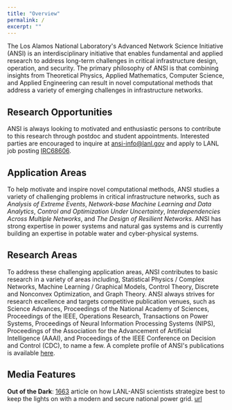 ```yaml
---
title: "Overview"
permalink: /
excerpt: ""
---
```


The Los Alamos National Laboratory's Advanced Network Science Initiative (ANSI) is an interdisciplinary initiative that enables fundamental and applied research to address long-term challenges in critical infrastructure design, operation, and security. The primary philosophy of ANSI is that combining insights from Theoretical Physics, Applied Mathematics, Computer Science, and Applied Engineering can result in novel computational methods that address a variety of emerging challenges in infrastructure networks.


## Research Opportunities

ANSI is always looking to motivated and enthusiastic persons to contribute to this research through postdoc and student appointments.  Interested parties are encouraged to inquire at [ansi-info@lanl.gov](mailto:ansi-info@lanl.gov) and apply to LANL job posting [IRC68606](https://lanl.jobs/los-alamos-nm/advanced-network-science-initiative-postdoctoral-research-associate/3C2D45654A214CE08B8735B5139EC61D/job/).


## Application Areas

To help motivate and inspire novel computational methods, ANSI studies a variety of challenging problems in critical infrastructure networks, such as _Analysis of Extreme Events_, _Network-base Machine Learning and Data Analytics_, _Control and Optimization Under Uncertainty_, _Interdependencies Across Multiple Networks_, and _The Design of Resilient Networks_.  ANSI has strong expertise in power systems and natural gas systems and is currently building an expertise in potable water and cyber-physical systems.


## Research Areas

To address these challenging application areas, ANSI contributes to basic research in a variety of areas including, Statistical Physics / Complex Networks, Machine Learning / Graphical Models, Control Theory, Discrete and Nonconvex Optimization, and Graph Theory.  ANSI always strives for research excellence and targets competitive publication venues, such as Science Advances, Proceedings of the National Academy of Sciences, Proceedings of the IEEE, Operations Research, Transactions on Power Systems, Proceedings of Neural Information Processing Systems (NIPS), Proceedings of the Association for the Advancement of Artificial Intelligence (AAAI), and Proceedings of the IEEE Conference on Decision and Control (CDC), to name a few.  A complete profile of ANSI's publications is available [here](https://scholar.google.com/citations?user=7CYmS6IAAAAJ).

## Media Features
**Out of the Dark**: [1663](https://www.lanl.gov/discover/publications/1663/2019-february/out-of-the-dark.php) article on how LANL-ANSI scientists strategize best to keep the lights on with a modern and secure national power grid. [url](https://www.lanl.gov/discover/publications/1663/2019-february/_assets/docs/1663-33-OutOfTheDark.pdf)

